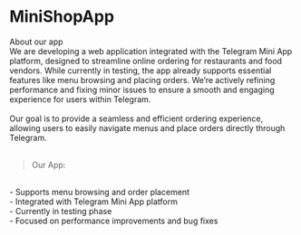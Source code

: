 # MiniShopApp


About our app 
<br/>
We are developing a web application integrated with the Telegram Mini App platform, designed to streamline online ordering for restaurants and food vendors. While currently in testing, the app already supports essential features like menu browsing and placing orders. We’re actively refining performance and fixing minor issues to ensure a smooth and engaging experience for users within Telegram.
<br/>
<br/>
Our goal is to provide a seamless and efficient ordering experience, allowing users to easily navigate menus and place orders directly through Telegram.
<br/>
<br/>
>Our App:
<br/>
- Supports menu browsing and order placement
<br/>
- Integrated with Telegram Mini App platform
<br/>
- Currently in testing phase
<br/>
- Focused on performance improvements and bug fixes
